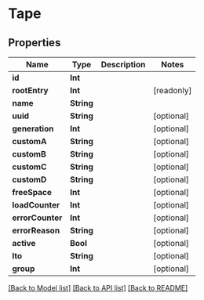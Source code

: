 # Tape

## Properties

Name | Type | Description | Notes
------------ | ------------- | ------------- | -------------
**id** | **Int** |  | 
**rootEntry** | **Int** |  | [readonly] 
**name** | **String** |  | 
**uuid** | **String** |  | [optional] 
**generation** | **Int** |  | [optional] 
**customA** | **String** |  | [optional] 
**customB** | **String** |  | [optional] 
**customC** | **String** |  | [optional] 
**customD** | **String** |  | [optional] 
**freeSpace** | **Int** |  | [optional] 
**loadCounter** | **Int** |  | [optional] 
**errorCounter** | **Int** |  | [optional] 
**errorReason** | **String** |  | [optional] 
**active** | **Bool** |  | [optional] 
**lto** | **String** |  | [optional] 
**group** | **Int** |  | [optional] 

[[Back to Model list]](../#documentation-for-models) [[Back to API list]](../#documentation-for-api-endpoints) [[Back to README]](../)


